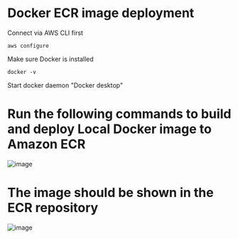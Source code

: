 # Docker ECR image deployment

Connect via AWS CLI first 

` aws configure `

Make sure Docker is installed

`docker -v`

Start docker daemon "Docker desktop"

# Run the following commands to build and deploy Local Docker image to Amazon ECR
![image](https://github.com/JulianLinJuJu/Assignment3.5/assets/127754667/ec39df6d-5979-44f9-bd70-e5707ea232ae)

# The image should be shown in the ECR repository
![image](https://github.com/JulianLinJuJu/Assignment3.5/assets/127754667/e81cdb69-7032-4d21-8a39-81625a73bd63)

